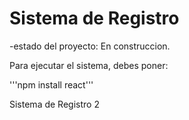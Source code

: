 <h1>Sistema de Registro</h1>

-estado del proyecto: En construccion.

Para ejecutar el sistema, debes poner:

 '''npm install react'''

Sistema de Registro 2
